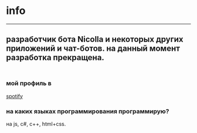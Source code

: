 # info
-----------
разработчик бота Nicolla и некоторых других приложений и чат-ботов.
на данный момент разработка прекращена.<br><br>
-----------
### мой профиль в
[spotify](https://open.spotify.com/user/sebf3ukk5d66b6treaeg50gn5)
###  на каких языках программирования программирую?
на js, c#, c++, html+css.
